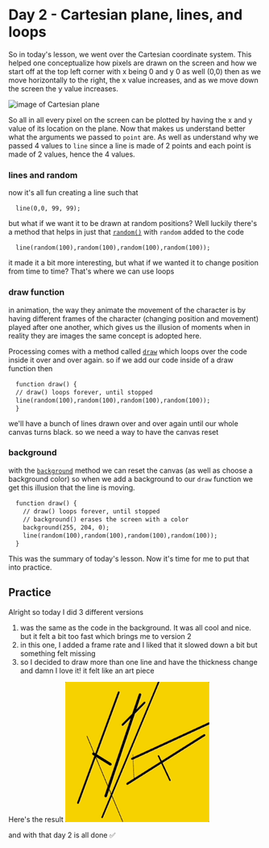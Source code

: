 # Day 2 - Cartesian plane, lines, and loops
So in today's lesson, we went over the Cartesian coordinate system. This helped one conceptualize how pixels are drawn on the screen and how we start off at the top left corner with x being 0 and y 0 as well (0,0) then as we move horizontally to the right, the x value increases, and as we move down the screen the y value increases. 

![image of Cartesian plane](http://www.e-cartouche.ch/content_reg/cartouche/graphics/en/image/coordinates.jpg)

So all in all every pixel on the screen can be plotted by having the x and y value of its location on the plane. 
Now that makes us understand better what the arguments we passed to `point` are. As well as understand why we passed 4 values 
to `line` since a line is made of 2 points and each point is made of 2 values, hence the 4 values.

### lines and random
now it's all fun creating a line such that 
```
  line(0,0, 99, 99);
```
but what if we want it to be drawn at random positions? Well luckily there's a method that helps in just that [`random()`](https://p5js.org/reference/#/p5/random)
with `random` added to the code 

```
  line(random(100),random(100),random(100),random(100)); 
```
it made it a bit more interesting, but what if we wanted it to change position from time to time? That's where we can use loops

### draw function 
in animation, the way they animate the movement of the character is by having different frames of the character (changing 
position and movement) played after one another, which gives us the illusion of moments when in reality they are images
the same concept is adopted here.

Processing comes with a method called [`draw`](https://p5js.org/reference/#/p5/draw) which loops over the code inside it over and 
over again. so if we add our code inside of a draw function then 
```
  function draw() {
  // draw() loops forever, until stopped
  line(random(100),random(100),random(100),random(100)); 
  }
```
we'll have a bunch of lines drawn over and over again until our whole canvas turns black. so we need a way to have the canvas reset

### background
with the [`background`]() method we can reset the canvas (as well as choose a background color) so when we add a background to our 
`draw` function we get this illusion that the line is moving. 
```
  function draw() {
    // draw() loops forever, until stopped
    // background() erases the screen with a color
    background(255, 204, 0);
    line(random(100),random(100),random(100),random(100)); 
  }
```

This was the summary of today's lesson. Now it's time for me to put that into practice.

## Practice
Alright so today I did 3 different versions 
1. was the same as the code in the background. It was all cool and nice. but it felt a bit too fast which brings me to version 2
2. in this one, I added a frame rate and I liked that it slowed down a bit but something felt missing
3. so I decided to draw more than one line and have the thickness change and damn I love it! it felt like an art piece

Here's the result 
![](https://github.com/athoug/art-daily/blob/main/art/day-002/day-2-yellow.gif)

and with that day 2 is all done ✅
